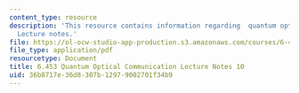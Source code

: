 ```yaml
---
content_type: resource
description: 'This resource contains information regarding  quantum optical communication:
  Lecture notes.'
file: https://ol-ocw-studio-app-production.s3.amazonaws.com/courses/6-453-quantum-optical-communication-fall-2016/36b8717e36d8307b12979002701f34b9_MIT6_453F16_Lect10.pdf
file_type: application/pdf
resourcetype: Document
title: 6.453 Quantum Optical Communication Lecture Notes 10
uid: 36b8717e-36d8-307b-1297-9002701f34b9
---
```

